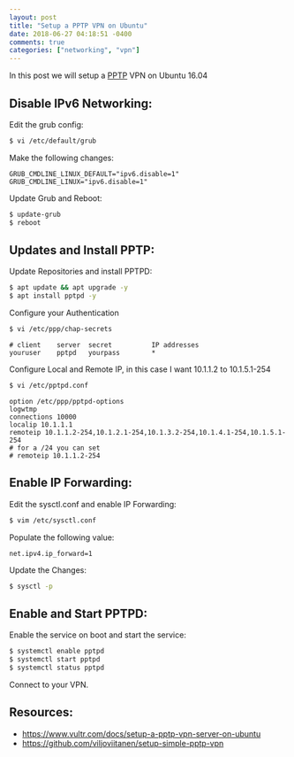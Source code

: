```yaml
---
layout: post
title: "Setup a PPTP VPN on Ubuntu"
date: 2018-06-27 04:18:51 -0400
comments: true
categories: ["networking", "vpn"] 
---
```


In this post we will setup a [PPTP](https://en.wikipedia.org/wiki/Point-to-Point_Tunneling_Protocol) VPN on Ubuntu 16.04

## Disable IPv6 Networking:

Edit the grub config:

```bash
$ vi /etc/default/grub
```

Make the following changes:

```
GRUB_CMDLINE_LINUX_DEFAULT="ipv6.disable=1"
GRUB_CMDLINE_LINUX="ipv6.disable=1"
```

Update Grub and Reboot:

```bash
$ update-grub
$ reboot
```

## Updates and Install PPTP:

Update Repositories and install PPTPD:

```bash
$ apt update && apt upgrade -y
$ apt install pptpd -y
```

Configure your Authentication

```bash
$ vi /etc/ppp/chap-secrets
```

```
# client	server 	secret 			IP addresses
youruser   	pptpd   yourpass		*
```

Configure Local and Remote IP, in this case I want 10.1.1.2 to 10.1.5.1-254

```bash
$ vi /etc/pptpd.conf
```

```
option /etc/ppp/pptpd-options
logwtmp
connections 10000
localip 10.1.1.1
remoteip 10.1.1.2-254,10.1.2.1-254,10.1.3.2-254,10.1.4.1-254,10.1.5.1-254
# for a /24 you can set
# remoteip 10.1.1.2-254
```

## Enable IP Forwarding:

Edit the sysctl.conf and enable IP Forwarding:

```bash
$ vim /etc/sysctl.conf
```

Populate the following value:

```
net.ipv4.ip_forward=1
```

Update the Changes:

```bash
$ sysctl -p
```

## Enable and Start PPTPD:

Enable the service on boot and start the service:

```bash
$ systemctl enable pptpd
$ systemctl start pptpd
$ systemctl status pptpd
```

Connect to your VPN.

## Resources:
- https://www.vultr.com/docs/setup-a-pptp-vpn-server-on-ubuntu
- https://github.com/viljoviitanen/setup-simple-pptp-vpn
